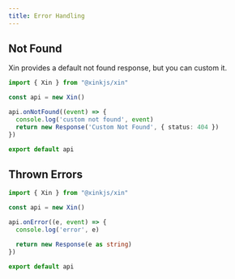 ```yaml
---
title: Error Handling
---
```


## Not Found

Xin provides a default not found response, but you can custom it.

```ts
import { Xin } from "@xinkjs/xin"

const api = new Xin()

api.onNotFound((event) => {
  console.log('custom not found', event)
  return new Response('Custom Not Found', { status: 404 })
})

export default api
```

## Thrown Errors

```ts
import { Xin } from "@xinkjs/xin"

const api = new Xin()

api.onError((e, event) => {
  console.log('error', e)

  return new Response(e as string)
})

export default api
```
